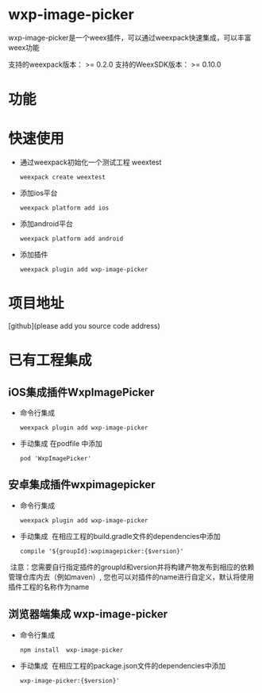 # wxp-image-picker
wxp-image-picker是一个weex插件，可以通过weexpack快速集成，可以丰富weex功能

支持的weexpack版本： >= 0.2.0
支持的WeexSDK版本： >= 0.10.0

# 功能

# 快速使用
- 通过weexpack初始化一个测试工程 weextest
   ```
   weexpack create weextest
   ```
- 添加ios平台
  ```
  weexpack platform add ios
  ```
- 添加android平台
  ```
  weexpack platform add android
  ```
- 添加插件
  ```
  weexpack plugin add wxp-image-picker
  ```
# 项目地址
[github](please add you source code address)

# 已有工程集成
## iOS集成插件WxpImagePicker
- 命令行集成
  ```
  weexpack plugin add wxp-image-picker
  ```
- 手动集成
  在podfile 中添加
  ```
  pod 'WxpImagePicker'
  ```

## 安卓集成插件wxpimagepicker
- 命令行集成
  ```
  weexpack plugin add wxp-image-picker
  ```
- 手动集成
  在相应工程的build.gradle文件的dependencies中添加
  ```
  compile '${groupId}:wxpimagepicker:{$version}'
  ``` 
  注意：您需要自行指定插件的groupId和version并将构建产物发布到相应的依赖管理仓库内去（例如maven）, 您也可以对插件的name进行自定义，默认将使用插件工程的名称作为name


## 浏览器端集成 wxp-image-picker
- 命令行集成
  ```
  npm install  wxp-image-picker
  ```
- 手动集成
  在相应工程的package.json文件的dependencies中添加
  ```
  wxp-image-picker:{$version}'
  ``` 
  
